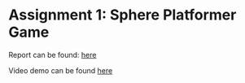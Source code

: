 # Assignment 1: Sphere Platformer Game

Report can be found: [here](/assignment1summary.docx)

Video demo can be found [here](/demo.mov)
